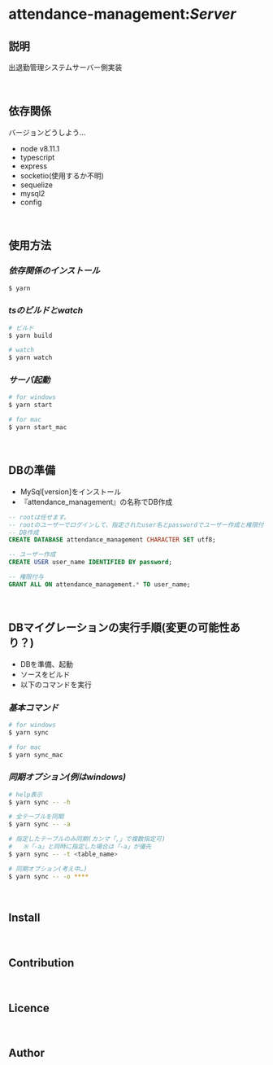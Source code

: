 # attendance-management:*Server*
<!--
  箇条書き「* 〜〜」のあとは一行空ける
-->
## **説明**
出退勤管理システムサーバー側実装

<br/>

## **依存関係**
バージョンどうしよう…
* node v8.11.1
* typescript
* express
* socketio(使用するか不明)
* sequelize
* mysql2
* config

<br/>

## **使用方法**
### *依存関係のインストール*
```sh
$ yarn
```
### *tsのビルドとwatch*
```sh
# ビルド
$ yarn build

# watch
$ yarn watch
```

### *サーバ起動*
```sh
# for windows
$ yarn start

# for mac
$ yarn start_mac
```

<br/>

## **DBの準備**
* MySql[version]をインストール
* 『attendance_management』の名称でDB作成

```sql
-- rootは任せます。
-- rootのユーザーでログインして、指定されたuser名とpasswordでユーザー作成と権限付与
-- DB作成
CREATE DATABASE attendance_management CHARACTER SET utf8;

-- ユーザー作成
CREATE USER user_name IDENTIFIED BY password;

-- 権限付与
GRANT ALL ON attendance_management.* TO user_name;
```

<br/>

## **DBマイグレーションの実行手順(変更の可能性あり？)**
* DBを準備、起動
* ソースをビルド
* 以下のコマンドを実行

### *基本コマンド*
```sh
# for windows
$ yarn sync

# for mac
$ yarn sync_mac
```

### *同期オプション(例はwindows)*
```sh
# help表示
$ yarn sync -- -h

# 全テーブルを同期
$ yarn sync -- -a

# 指定したテーブルのみ同期(カンマ「,」で複数指定可)
#   ※「-a」と同時に指定した場合は「-a」が優先
$ yarn sync -- -t <table_name>

# 同期オプション(考え中…)
$ yarn sync -- -o ****
```
<br/>

## **Install**

<br/>

## **Contribution**

<br/>

## **Licence**

<br/>

## **Author**
